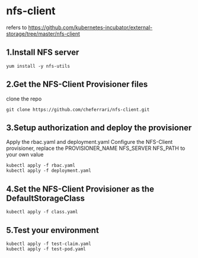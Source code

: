 # nfs-client
refers to https://github.com/kubernetes-incubator/external-storage/tree/master/nfs-client  
## 1.Install NFS server
```shell
yum install -y nfs-utils
```
## 2.Get the NFS-Client Provisioner files
clone the repo
```shell
git clone https://github.com/cheferrari/nfs-client.git
```
## 3.Setup authorization and deploy the provisioner
Apply the rbac.yaml and deployment.yaml
Configure the NFS-Client provisioner, replace the PROVISIONER_NAME NFS_SERVER NFS_PATH to your own value 
```shell
kubectl apply -f rbac.yaml
kubectl apply -f deployment.yaml
```
## 4.Set the NFS-Client Provisioner as the DefaultStorageClass
```shell
kubectl apply -f class.yaml
```
## 5.Test your environment
```shell
kubectl apply -f test-claim.yaml
kubectl apply -f test-pod.yaml
```

